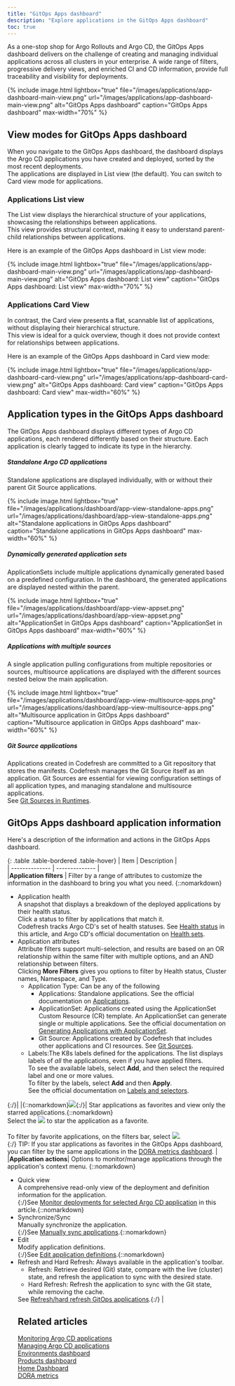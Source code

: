 ```yaml
---
title: "GitOps Apps dashboard"
description: "Explore applications in the GitOps Apps dashboard"
toc: true
---
```



As a one-stop shop for Argo Rollouts and Argo CD, the GitOps Apps dashboard delivers on the challenge of creating and managing individual applications across all clusters in your enterprise. 
A wide range of filters, progressive delivery views, and enriched CI and CD information, provide full traceability and visibility for deployments. 

{% include
image.html
lightbox="true"
file="/images/applications/app-dashboard-main-view.png"
url="/images/applications/app-dashboard-main-view.png"
alt="GitOps Apps dashboard"
caption="GitOps Apps dashboard"
max-width="70%"
%}



## View modes for GitOps Apps dashboard 

When you navigate to the GitOps Apps dashboard, the dashboard displays the Argo CD applications you have created and deployed, sorted by the most recent deployments.  
The applications are displayed in List view (the default). You can switch to Card view mode for applications. 


### Applications List view
The List view displays the hierarchical structure of your applications, showcasing the relationships between applications.  
This view provides structural context, making it easy to understand parent-child relationships between applications.

Here is an example of the GitOps Apps dashboard in List view mode:

{% include
image.html
lightbox="true"
file="/images/applications/app-dashboard-main-view.png"
url="/images/applications/app-dashboard-main-view.png"
alt="GitOps Apps dashboard: List view"
caption="GitOps Apps dashboard: List view"
max-width="70%"
%}

### Applications Card View
In contrast, the Card view presents a flat, scannable list of applications, without displaying their hierarchical structure.  
This view is ideal for a quick overview, though it does not provide context for relationships between applications.

Here is an example of the GitOps Apps dashboard in Card view mode:

{% include
image.html
lightbox="true"
file="/images/applications/app-dashboard-card-view.png"
url="/images/applications/app-dashboard-card-view.png"
alt="GitOps Apps dashboard: Card view"
caption="GitOps Apps dashboard: Card view"
max-width="60%"
%}

## Application types in the GitOps Apps dashboard

The GitOps Apps dashboard displays different types of Argo CD applications, each rendered differently based on their structure. 
Each application is clearly tagged to indicate its type in the hierarchy.

##### Standalone Argo CD applications
Standalone applications are displayed individually, with or without their parent Git Source applications.

{% include
image.html
lightbox="true"
file="/images/applications/dashboard/app-view-standalone-apps.png"
url="/images/applications/dashboard/app-view-standalone-apps.png"
alt="Standalone applications in GitOps Apps dashboard"
caption="Standalone applications in GitOps Apps dashboard"
max-width="60%"
%}

##### Dynamically generated application sets
ApplicationSets include multiple applications dynamically generated based on a predefined configuration. 
In the dashboard, the generated applications are displayed nested within the parent.

{% include
image.html
lightbox="true"
file="/images/applications/dashboard/app-view-appset.png"
url="/images/applications/dashboard/app-view-appset.png"
alt="ApplicationSet in GitOps Apps dashboard"
caption="ApplicationSet in GitOps Apps dashboard"
max-width="60%"
%}

##### Applications with multiple sources
A single application pulling configurations from multiple repositories or sources, multisource applications are displayed with the different sources nested below the main application.

{% include
image.html
lightbox="true"
file="/images/applications/dashboard/app-view-multisource-apps.png"
url="/images/applications/dashboard/app-view-multisource-apps.png"
alt="Multisource application in GitOps Apps dashboard"
caption="Multisource application in GitOps Apps dashboard"
max-width="60%"
%}

##### Git Source applications
Applications created in Codefresh are committed to a Git repository that stores the manifests. Codefresh manages the Git Source itself as an application. Git Sources are essential for viewing configuration settings of all application types, and managing standalone and multisource applications.  
See [Git Sources in Runtimes]({{site.baseurl}}/docs/installation/gitops/git-sources/).



## GitOps Apps dashboard application information 
Here's a description of the information and actions in the GitOps Apps dashboard.

{: .table .table-bordered .table-hover}
| Item                     | Description            |  
| --------------         | --------------           |  
|**Application filters**       | Filter by a range of attributes to customize the information in the dashboard to bring you what you need. {::nomarkdown}  <ul><li>Application health<br>A snapshot that displays a breakdown of the deployed applications by their health status.<br>Click a status to filter by applications that match it.<br>Codefresh tracks Argo CD's set of health statuses. See <a href="https://codefresh.io/docs/docs/deployments/gitops/applications-dashboard/#health-status-for-application-resources">Health status</a> in this article, and Argo CD's official documentation on <a href="https://argo-cd.readthedocs.io/en/stable/operator-manual/health" target=”_blank”>Health sets</a>.</li><li>Application attributes<br>Attribute filters support multi-selection, and results are based on an OR relationship within the same filter with multiple options, and an AND relationship between filters.<br>Clicking <b>More Filters</b> gives you options to filter by Health status, Cluster names, Namespace, and Type. <br><ul><li>Application Type: Can be any of the following<ul><li>Applications: Standalone applications. See the official documentation on <a href="https://argo-cd.readthedocs.io/en/stable/operator-manual/declarative-setup/#applications" target=”_blank”>Applications</a>.</li><li>ApplicationSet: Applications created using the ApplicationSet Custom Resource (CR) template. An ApplicationSet can generate single or multiple applications. See the official documentation on <a href="https://argo-cd.readthedocs.io/en/stable/user-guide/application-set" target=”_blank”>Generating Applications with ApplicationSet</a>.</li><li>Git Source: Applications created by Codefresh that includes other applications and CI resources. See <a href="https://codefresh.io/docs/docs/gitops-runtime/git-sources/">Git Sources</a>.</li></ul></li></li><li>Labels:The K8s labels defined for the applications. The list displays labels of <i>all</i> the applications, even if you have applied filters.<br>To see the available labels, select <b>Add</b>, and then select the required label and one or more values. <br>To filter by the labels, select <b>Add</b> and then <b>Apply</b>.<br> See the official documentation on <a href="https://kubernetes.io/docs/concepts/overview/working-with-objects/labels" target=”_blank”>Labels and selectors</a>.</li></ul></ul>{:/}|
|{::nomarkdown}<img src="../../../../images/icons/icon-mark-favorite.png?display=inline-block">{:/}| Star applications as favorites and view only the starred applications.{::nomarkdown}<br>Select the <img src="../../../../images/icons/icon-mark-favorite.png?display=inline-block"> to star the application as a favorite.<br><br>To filter by favorite applications, on the filters bar, select <img src="../../../../images/icons/icon-fav-starred.png?display=inline-block">.<br>{:/} TIP: If you star applications as favorites in the GitOps Apps dashboard, you can filter by the same applications in the [DORA metrics dashboard]({{site.baseurl}}/docs/dashboards/dora-metrics/#metrics-for-favorite-applications).  |
|**Application actions**| Options to monitor/manage applications through the application's context menu. {::nomarkdown}<ul><li>Quick view<br>A comprehensive read-only view of the deployment and definition information for the application.</li>{:/}See [Monitor deployments for selected Argo CD application](#monitoring-deployments-for-selected-argo-cd-application) in this article.{::nomarkdown}<li>Synchronize/Sync<br>Manually synchronize the application.</li>{:/}See [Manually sync applications]({{site.baseurl}}/docs/deployments/gitops/manage-application/#manually-synchronize-an-argo-cd-application).{::nomarkdown}<li>Edit<br>Modify application definitions.</li>{:/}See [Edit application definitions]({{site.baseurl}}/docs/deployments/gitops/manage-application/#edit-argo-cd-application-definitions).{::nomarkdown}<li>Refresh and Hard Refresh: Always available in the application's toolbar. <ul><li>Refresh: Retrieve desired (Git) state, compare with the live (cluster) state, and refresh the application to sync with the desired state.</li><li>Hard Refresh: Refresh the application to sync with the Git state, while removing the cache.</li></ul>See <a href="https://codefresh.io/docs/docs/deployments/gitops/manage-application/#refreshhard-refresh-argo-cd-applications/">Refresh/hard refresh GitOps applications</a>.{:/} |

## Related articles
[Monitoring Argo CD applications]({{site.baseurl}}/docs/deployments/gitops/applications-dashboard/)  
[Managing Argo CD applications]({{site.baseurl}}/docs/deployments/gitops/manage-application/)  
[Environments dashboard]({{site.baseurl}}/docs/dashboards/gitops-environments/)    
[Products dashboard]({{site.baseurl}}/docs/dashboards/gitops-products/)  
[Home Dashboard]({{site.baseurl}}/docs/dashboards/home-dashboard/)  
[DORA metrics]({{site.baseurl}}/docs/dashboards/dora-metrics/)  